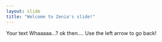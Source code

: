 ```yaml
---
layout: slide
title: "Welcome to Zenia's slide!"
---
```

Your text Whaaaaa...? ok then....
Use the left arrow to go back!

